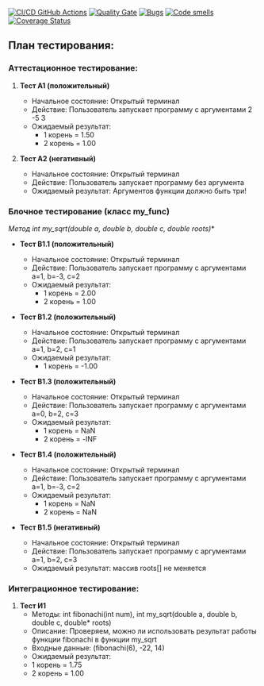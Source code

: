 [![CI/CD GitHub Actions](https://github.com/valerap97/ctest/actions/workflows/test-action.yml/badge.svg)](https://github.com/valerap97/ctest/actions/workflows/test-action.yml)
[![Quality Gate](https://sonarcloud.io/api/project_badges/measure?project=DenisTerehin_ctest&metric=alert_status)](https://sonarcloud.io/dashboard?id=valerap97_ctest)
[![Bugs](https://sonarcloud.io/api/project_badges/measure?project=valerap97_ctest&metric=bugs)](https://sonarcloud.io/summary/new_code?id=valerap97_ctest)
[![Code smells](https://sonarcloud.io/api/project_badges/measure?project=valerap97_ctest&metric=code_smells)](https://sonarcloud.io/dashboard?id=valerap97_ctest)
[![Coverage Status](https://coveralls.io/repos/github/valerap97/ctest/badge.svg?branch=main)](https://coveralls.io/github/valerap97/ctest?branch=main)
## План тестирования:

### Аттестационное тестирование:

1. **Тест А1 (положительный)**
   - Начальное состояние: Открытый терминал
   - Действие: Пользователь запускает программу с аргументами 2 -5 3
   - Ожидаемый результат:
      - 1 корень = 1.50
      - 2 корень = 1.00

2. **Тест А2 (негативный)**
   - Начальное состояние: Открытый терминал
   - Действие: Пользователь запускает программу без аргумента
   - Ожидаемый результат: Аргументов функции должно быть три!

### Блочное тестирование (класс my_func)

**Метод int my_sqrt(double a, double b, double c, double* roots)**

- **Тест B1.1 (положительный)**
  - Начальное состояние: Открытый терминал
  - Действие: Пользователь запускает программу с аргументами a=1, b=-3, c=2
  - Ожидаемый результат: 
    - 1 корень = 2.00
    - 2 корень = 1.00

- **Тест B1.2 (положительный)**
  - Начальное состояние: Открытый терминал
  - Действие: Пользователь запускает программу с аргументами a=1, b=2, c=1
  - Ожидаемый результат: 
    - 1 корень = -1.00

- **Тест B1.3 (положительный)**
  - Начальное состояние: Открытый терминал
  - Действие: Пользователь запускает программу с аргументами a=0, b=2, c=3
  - Ожидаемый результат: 
    - 1 корень = NaN
    - 2 корень = -INF

- **Тест B1.4 (положительный)**
  - Начальное состояние: Открытый терминал
  - Действие: Пользователь запускает программу с аргументами a=1, b=-3, c=2
  - Ожидаемый результат: 
    - 1 корень = NaN
    - 2 корень = NaN

- **Тест B1.5 (негативный)**
  - Начальное состояние: Открытый терминал
  - Действие: Пользователь запускает программу с аргументами a=1, b=2, c=3
  - Ожидаемый результат: массив roots[] не меняется

### Интеграционное тестирование:

1. **Тест И1**
   - Методы: int fibonachi(int num), int my_sqrt(double a, double b, double c, double* roots)
   - Описание: Проверяем, можно ли использовать результат работы функции fibonachi в функции my_sqrt
   - Входные данные: (fibonachi(6), -22, 14)
   - Ожидаемый результат: 
    - 1 корень = 1.75 
    - 2 корень = 1.00
